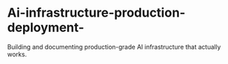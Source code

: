 # Ai-infrastructure-production-deployment-
Building and documenting production-grade AI infrastructure that actually works.

